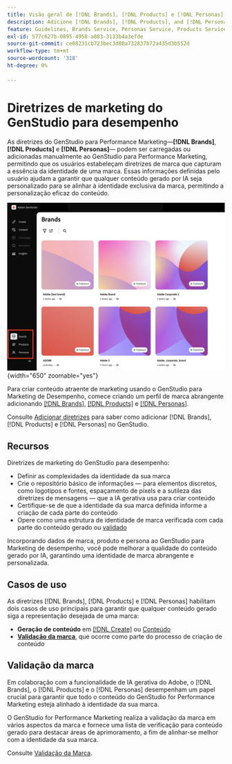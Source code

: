 ```yaml
---
title: Visão geral de [!DNL Brands], [!DNL Products] e [!DNL Personas]
description: Adicione [!DNL Brands], [!DNL Products], and [!DNL Personas] o GenStudio para Marketing de Desempenho para criar um perfil de marca abrangente que inclua todos os aspectos da representação de uma marca.
feature: Guidelines, Brands Service, Personas Service, Products Service
exl-id: 577c627b-0895-4958-a883-3133b4a3efde
source-git-commit: ce08231cb723bec3d80a732837b72a435d3b552d
workflow-type: tm+mt
source-wordcount: '318'
ht-degree: 0%

---
```


# Diretrizes de marketing do GenStudio para desempenho

As diretrizes do GenStudio para Performance Marketing—**[!DNL Brands]**, **[!DNL Products]** e **[!DNL Personas]**— podem ser carregadas ou adicionadas manualmente ao GenStudio para Performance Marketing, permitindo que os usuários estabeleçam diretrizes de marca que capturam a essência da identidade de uma marca. Essas informações definidas pelo usuário ajudam a garantir que qualquer conteúdo gerado por IA seja personalizado para se alinhar à identidade exclusiva da marca, permitindo a personalização eficaz do conteúdo.

![Diretrizes no GenStudio para Marketing de Desempenho](/help/assets/guidelines.png){width="650" zoomable="yes"}

Para criar conteúdo atraente de marketing usando o GenStudio para Marketing de Desempenho, comece criando um perfil de marca abrangente adicionando [[!DNL Brands]](/help/user-guide/guidelines/brands.md), [[!DNL Products]](/help/user-guide/guidelines/products.md) e [[!DNL Personas]](/help/user-guide/guidelines/personas.md).

Consulte [Adicionar diretrizes](/help/user-guide/guidelines/add-guidelines.md) para saber como adicionar [!DNL Brands], [!DNL Products] e [!DNL Personas] no GenStudio.

## Recursos

Diretrizes de marketing do GenStudio para desempenho:

* Definir as complexidades da identidade da sua marca
* Crie o repositório básico de informações — para elementos discretos, como logotipos e fontes, espaçamento de pixels e a sutileza das diretrizes de mensagens — que a IA gerativa usa para criar conteúdo
* Certifique-se de que a identidade da sua marca definida informe a criação de cada parte do conteúdo
* Opere como uma estrutura de identidade de marca verificada com cada parte do conteúdo gerado ou [validado](#brand-validation)

Incorporando dados de marca, produto e persona ao GenStudio para Marketing de desempenho, você pode melhorar a qualidade do conteúdo gerado por IA, garantindo uma identidade de marca abrangente e personalizada.

## Casos de uso

As diretrizes [!DNL Brands], [!DNL Products] e [!DNL Personas] habilitam dois casos de uso principais para garantir que qualquer conteúdo gerado siga a representação desejada de uma marca:

* **Geração de conteúdo** em [[!DNL Create]](/help/user-guide/create/overview.md) ou [Conteúdo](/help/user-guide/content/overview.md)
* [**Validação da marca**](#brand-validation), que ocorre como parte do processo de criação de conteúdo

## Validação da marca

Em colaboração com a funcionalidade de IA gerativa do Adobe, o [!DNL Brands], o [!DNL Products] e o [!DNL Personas] desempenham um papel crucial para garantir que todo o conteúdo do GenStudio for Performance Marketing esteja alinhado à identidade da sua marca.

O GenStudio for Performance Marketing realiza a validação da marca em vários aspectos da marca e fornece uma lista de verificação para conteúdo gerado para destacar áreas de aprimoramento, a fim de alinhar-se melhor com a identidade da sua marca.

Consulte [Validação da Marca](/help/user-guide/guidelines/brand-validation.md).
